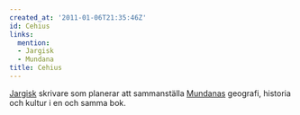 ```yaml
---
created_at: '2011-01-06T21:35:46Z'
id: Cehius
links:
  mention:
  - Jargisk
  - Mundana
title: Cehius
---
```


[Jargisk] skrivare som planerar att sammanställa [Mundanas] geografi, historia och kultur i en och
samma bok.

  [Jargisk]: Jargisk
  [Mundanas]: Mundana

